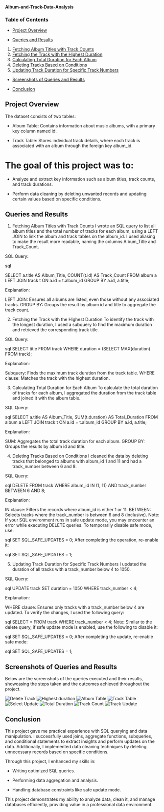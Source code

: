 #### Album-and-Track-Data-Analysis




### Table of Contents

- [Project Overview](project-overview)

- [Queries and Results](queries-and-results)

1. [Fetching Album Titles with Track Counts](fetching-album-titles-with-track-counts)
2. [Fetching the Track with the Highest Duration](fetching-the-track-with-the-highest-duration)
3. [Calculating Total Duration for Each Album](calculating-total-duration-for-each-album)
4. [Deleting Tracks Based on Conditions](deleting-tracks-based-0n-conditions)
5. [Updating Track Duration for Specific Track Numbers](updating-track-duration-for-specific-track-numbers)

- [Screenshots of Queries and Results](screenshots-of-queries-and-results)
  
- [Conclusion](conclusion)


## Project Overview

The dataset consists of two tables:

- Album Table: Contains information about music albums, with a primary key column named id.

- Track Table: Stores individual track details, where each track is associated with an album through the foreign key album_id.

# The goal of this project was to:

- Analyze and extract key information such as album titles, track counts, and track durations.

- Perform data cleaning by deleting unwanted records and updating certain values based on specific conditions.

## Queries and Results

1. Fetching Album Titles with Track Counts
I wrote an SQL query to list all album titles and the total number of tracks for each album, using a LEFT JOIN to link the album and track tables on the album_id. I used aliasing to make the result more readable, naming the columns Album_Title and Track_Count.

SQL Query:

sql

SELECT a.title AS Album_Title, COUNT(t.id) AS Track_Count 
FROM album a 
LEFT JOIN track t ON a.id = t.album_id 
GROUP BY a.id, a.title;

Explanation:

LEFT JOIN: Ensures all albums are listed, even those without any associated tracks.
GROUP BY: Groups the result by album id and title to aggregate the track count.

2. Fetching the Track with the Highest Duration
To identify the track with the longest duration, I used a subquery to find the maximum duration and retrieved the corresponding track title.

SQL Query:

sql
SELECT title 
FROM track 
WHERE duration = (SELECT MAX(duration) FROM track);

Explanation:

Subquery: Finds the maximum track duration from the track table.
WHERE clause: Matches the track with the highest duration.

3. Calculating Total Duration for Each Album
To calculate the total duration of tracks for each album, I aggregated the duration from the track table and joined it with the album table.

SQL Query:

sql
SELECT a.title AS Album_Title, SUM(t.duration) AS Total_Duration 
FROM album a 
LEFT JOIN track t ON a.id = t.album_id 
GROUP BY a.id, a.title;

Explanation:

SUM: Aggregates the total track duration for each album.
GROUP BY: Groups the results by album id and title.

4. Deleting Tracks Based on Conditions
I cleaned the data by deleting tracks that belonged to albums with album_id 1 and 11 and had a track_number between 6 and 8.

SQL Query:

sql
DELETE FROM track 
WHERE album_id IN (1, 11) AND track_number BETWEEN 6 AND 8;

Explanation:

IN clause: Filters the records where album_id is either 1 or 11.
BETWEEN: Selects tracks where the track_number is between 6 and 8 (inclusive).
Note:
If your SQL environment runs in safe update mode, you may encounter an error while executing DELETE queries. To temporarily disable safe mode, use:

sql
SET SQL_SAFE_UPDATES = 0;
After completing the operation, re-enable it:

sql
SET SQL_SAFE_UPDATES = 1;

5. Updating Track Duration for Specific Track Numbers
I updated the duration of all tracks with a track_number below 4 to 1050.

SQL Query:

sql
UPDATE track 
SET duration = 1050 
WHERE track_number < 4;

Explanation:

WHERE clause: Ensures only tracks with a track_number below 4 are updated.
To verify the changes, I used the following query:

sql
SELECT * FROM track WHERE track_number < 4;
Note:
Similar to the delete query, if safe update mode is enabled, use the following to disable it:

sql
SET SQL_SAFE_UPDATES = 0;
After completing the update, re-enable safe mode:

sql
SET SQL_SAFE_UPDATES = 1;

## Screenshots of Queries and Results

Below are the screenshots of the queries executed and their results, showcasing the steps taken and the outcomes achieved throughout the project.


![Delete Track](https://github.com/user-attachments/assets/f6188c38-5628-41bd-b401-ed2e78cd2535)
![Highest duration](https://github.com/user-attachments/assets/b354a832-b0fd-4006-8171-9dedb7ff0edb)
![Album Table](https://github.com/user-attachments/assets/3a8bf18d-7d2b-4b76-80b4-e5d6acf5e7c6)
![Track Table](https://github.com/user-attachments/assets/9f3ebd53-bb3b-4091-9d81-d8ccfabd804b)
![Select Update](https://github.com/user-attachments/assets/f331c2ef-bff3-48c6-95d0-0f153e46a996)
![Total Duration](https://github.com/user-attachments/assets/fd549fd9-f069-45c1-a9f7-ef6fc17bda6b)
![Track Count](https://github.com/user-attachments/assets/a8d71659-b7d1-4584-966c-c00f78745c43)
![Track Update](https://github.com/user-attachments/assets/0b0f2e44-a5dc-4182-9e52-7a6c2acd4f74)








## Conclusion
This project gave me practical experience with SQL querying and data manipulation. I successfully used joins, aggregate functions, subqueries, and conditional statements to extract insights and perform updates on the data. Additionally, I implemented data cleaning techniques by deleting unnecessary records based on specific conditions.

Through this project, I enhanced my skills in:

- Writing optimized SQL queries.

- Performing data aggregation and analysis.

- Handling database constraints like safe update mode.

This project demonstrates my ability to analyze data, clean it, and manage databases efficiently, providing value in a professional data environment.
